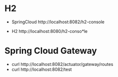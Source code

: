 # H2 

- SpringCloud http://localhost:8082/h2-console

- H2 http://localhost:8080/h2-conso*le

# Spring Cloud Gateway

- curl http://localhost:8082/actuator/gateway/routes
- curl http://localhost:8082/test